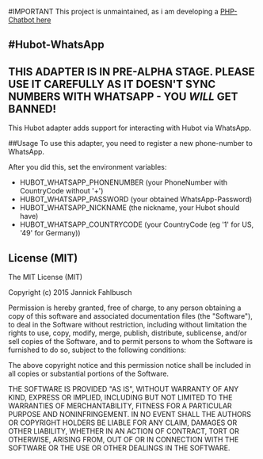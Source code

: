 #IMPORTANT
This project is unmaintained, as i am developing a [PHP-Chatbot here](https://github.com/Detlefff)

#Hubot-WhatsApp
---
THIS ADAPTER IS IN PRE-ALPHA STAGE. PLEASE USE IT CAREFULLY AS IT DOESN'T SYNC NUMBERS WITH WHATSAPP - YOU *_WILL_* GET BANNED!
---
This Hubot adapter adds support for interacting with Hubot via WhatsApp.

##Usage
To use this adapter, you need to register a new phone-number to WhatsApp.

After you did this, set the environment variables:
* HUBOT_WHATSAPP_PHONENUMBER (your PhoneNumber with CountryCode without '+')
* HUBOT_WHATSAPP_PASSWORD (your obtained WhatsApp-Password)
* HUBOT_WHATSAPP_NICKNAME (the nickname, your Hubot should have)
* HUBOT_WHATSAPP_COUNTRYCODE (your CountryCode (eg '1' for US, '49' for Germany))

## License (MIT)
The MIT License (MIT)

Copyright (c) 2015 Jannick Fahlbusch

Permission is hereby granted, free of charge, to any person
obtaining a copy
of this software and associated documentation files (the
"Software"), to deal
in the Software without restriction, including without limitation
the rights
to use, copy, modify, merge, publish, distribute, sublicense,
and/or sell
copies of the Software, and to permit persons to whom the Software
is
furnished to do so, subject to the following conditions:

The above copyright notice and this permission notice shall be
included in all
copies or substantial portions of the Software.

THE SOFTWARE IS PROVIDED "AS IS", WITHOUT WARRANTY OF ANY KIND,
EXPRESS OR
IMPLIED, INCLUDING BUT NOT LIMITED TO THE WARRANTIES OF
MERCHANTABILITY,
FITNESS FOR A PARTICULAR PURPOSE AND NONINFRINGEMENT. IN NO EVENT
SHALL THE
AUTHORS OR COPYRIGHT HOLDERS BE LIABLE FOR ANY CLAIM, DAMAGES OR
OTHER
LIABILITY, WHETHER IN AN ACTION OF CONTRACT, TORT OR OTHERWISE,
ARISING FROM,
OUT OF OR IN CONNECTION WITH THE SOFTWARE OR THE USE OR OTHER
DEALINGS IN THE
SOFTWARE.
